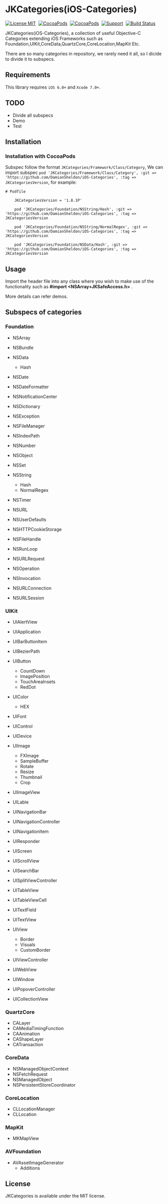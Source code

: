 JKCategories(iOS-Categories)
================
[![License MIT](https://img.shields.io/badge/license-MIT-green.svg?style=flat)](https://raw.githubusercontent.com/shaojiankui/JKCategories/master/LICENSE)&nbsp;
[![CocoaPods](http://img.shields.io/cocoapods/v/JKCategories.svg?style=flat)](http://cocoapods.org/?q=JKCategories)&nbsp;
[![CocoaPods](http://img.shields.io/cocoapods/p/JKCategories.svg?style=flat)](http://cocoapods.org/?q=JKCategories)&nbsp;
[![Support](https://img.shields.io/badge/support-iOS%206%2B%20-blue.svg?style=flat)](https://www.apple.com/nl/ios/)&nbsp;
[![Build Status](https://travis-ci.org/shaojiankui/JKCategories.svg?branch=master)](https://travis-ci.org/shaojiankui/JKCategories)


JKCategories(iOS-Categories), a collection of useful Objective-C Categories extending iOS Frameworks such as Foundation,UIKit,CoreData,QuartzCore,CoreLocation,MapKit Etc.

There are so many categories in repository, we rarely need it all, so I dicide to divide it to subspecs.

## Requirements
This library requires `iOS 6.0+` and `Xcode 7.0+`.

## TODO

* Divide all subspecs
* Demo
* Test

## Installation

### Installation with CocoaPods
Subspec follow the format `JKCategories/Framework/Class/Category`, We can import subspec `pod 'JKCategories/Framework/Class/Category', :git => 'https://github.com/DamianSheldon/iOS-Categories', :tag => JKCategoriesVersion`, for example:

```
# Podfile

    JKCategoriesVersion = '1.8.1P'

    pod 'JKCategories/Foundation/NSString/Hash', :git => 'https://github.com/DamianSheldon/iOS-Categories', :tag => JKCategoriesVersion

    pod 'JKCategories/Foundation/NSString/NormalRegex', :git => 'https://github.com/DamianSheldon/iOS-Categories', :tag => JKCategoriesVersion

    pod 'JKCategories/Foundation/NSData/Hash', :git => 'https://github.com/DamianSheldon/iOS-Categories', :tag => JKCategoriesVersion

```


## Usage
Import the header file into any class where you wish to make use of the functionality such as **#import <NSArray+JKSafeAccess.h>** .

More details can refer demos.

## Subspecs of categories

### Foundation
* NSArray
* NSBundle
* NSData
    * Hash

* NSDate
* NSDateFormatter
* NSNotificationCenter
* NSDictionary
* NSException
* NSFileManager
* NSIndexPath
* NSNumber
* NSObject
* NSSet
* NSString
    * Hash
    * NormalRegex

* NSTimer
* NSURL
* NSUserDefaults
* NSHTTPCookieStorage
* NSFileHandle
* NSRunLoop
* NSURLRequest
* NSOperation
* NSInvocation
* NSURLConnection
* NSURLSession

### UIKit
* UIAlertView
* UIApplication
* UIBarButtonItem
* UIBezierPath
* UIButton
    * CountDown
    * ImagePosition
    * TouchAreaInsets
    * RedDot

* UIColor
    * HEX

* UIFont
* UIControl
* UIDevice
* UIImage
    * FXImage
    * SampleBuffer
    * Rotate
    * Resize
    * Thumbnail
    * Crop

* UIImageView
* UILable
* UINavigationBar
* UINavigationController
* UINavigationItem
* UIResponder
* UIScreen
* UIScrollView
* UISearchBar
* UISplitViewController
* UITableView
* UITableViewCell
* UITextField
* UITextView
* UIView
    * Border
    * Visuals
    * CustomBorder

* UIViewController
* UIWebView
* UIWindow
* UIPopoverController
* UICollectionView

### QuartzCore
* CALayer
* CAMediaTimingFunction
* CAAnimation
* CAShapeLayer
* CATransaction

### CoreData
* NSManagedObjectContext
* NSFetchRequest
* NSManagedObject
* NSPersistentStoreCoordinator

### CoreLocation
* CLLocationManager
* CLLocation

### MapKit
* MKMapView

### AVFoundation
* AVAssetImageGenerator
    * Additions

## License

JKCategories is available under the MIT license.

